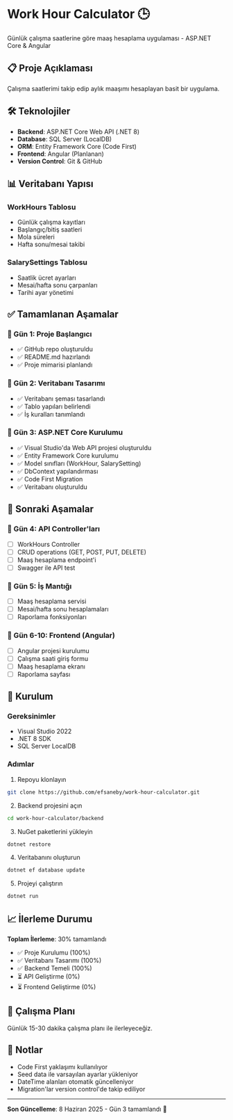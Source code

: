 # Work Hour Calculator 🕒

Günlük çalışma saatlerine göre maaş hesaplama uygulaması - ASP.NET Core & Angular

## 📋 Proje Açıklaması

Çalışma saatlerimi takip edip aylık maaşımı hesaplayan basit bir uygulama.

## 🛠️ Teknolojiler

- **Backend**: ASP.NET Core Web API (.NET 8)
- **Database**: SQL Server (LocalDB)
- **ORM**: Entity Framework Core (Code First)
- **Frontend**: Angular (Planlanan)
- **Version Control**: Git & GitHub

## 📊 Veritabanı Yapısı

### WorkHours Tablosu
- Günlük çalışma kayıtları
- Başlangıç/bitiş saatleri
- Mola süreleri
- Hafta sonu/mesai takibi

### SalarySettings Tablosu
- Saatlik ücret ayarları
- Mesai/hafta sonu çarpanları
- Tarihi ayar yönetimi

## ✅ Tamamlanan Aşamalar

### 🎯 Gün 1: Proje Başlangıcı
- ✅ GitHub repo oluşturuldu
- ✅ README.md hazırlandı
- ✅ Proje mimarisi planlandı

### 🎯 Gün 2: Veritabanı Tasarımı
- ✅ Veritabanı şeması tasarlandı
- ✅ Tablo yapıları belirlendi
- ✅ İş kuralları tanımlandı

### 🎯 Gün 3: ASP.NET Core Kurulumu
- ✅ Visual Studio'da Web API projesi oluşturuldu
- ✅ Entity Framework Core kurulumu
- ✅ Model sınıfları (WorkHour, SalarySetting)
- ✅ DbContext yapılandırması
- ✅ Code First Migration
- ✅ Veritabanı oluşturuldu

## 📝 Sonraki Aşamalar

### 🎯 Gün 4: API Controller'ları
- [ ] WorkHours Controller
- [ ] CRUD operations (GET, POST, PUT, DELETE)
- [ ] Maaş hesaplama endpoint'i
- [ ] Swagger ile API test

### 🎯 Gün 5: İş Mantığı
- [ ] Maaş hesaplama servisi
- [ ] Mesai/hafta sonu hesaplamaları
- [ ] Raporlama fonksiyonları

### 🎯 Gün 6-10: Frontend (Angular)
- [ ] Angular projesi kurulumu
- [ ] Çalışma saati giriş formu
- [ ] Maaş hesaplama ekranı
- [ ] Raporlama sayfası

## 🚀 Kurulum

### Gereksinimler
- Visual Studio 2022
- .NET 8 SDK
- SQL Server LocalDB

### Adımlar
1. Repoyu klonlayın
```bash
git clone https://github.com/efsaneby/work-hour-calculator.git
```

2. Backend projesini açın
```bash
cd work-hour-calculator/backend
```

3. NuGet paketlerini yükleyin
```bash
dotnet restore
```

4. Veritabanını oluşturun
```bash
dotnet ef database update
```

5. Projeyi çalıştırın
```bash
dotnet run
```

## 📈 İlerleme Durumu

**Toplam İlerleme**: 30% tamamlandı

- ✅ Proje Kurulumu (100%)
- ✅ Veritabanı Tasarımı (100%)
- ✅ Backend Temeli (100%)
- ⏳ API Geliştirme (0%)
- ⏳ Frontend Geliştirme (0%)

## 📅 Çalışma Planı

Günlük 15-30 dakika çalışma planı ile ilerleyeceğiz.

## 📝 Notlar

- Code First yaklaşımı kullanılıyor
- Seed data ile varsayılan ayarlar yükleniyor
- DateTime alanları otomatik güncelleniyor
- Migration'lar version control'de takip ediliyor

---

**Son Güncelleme**: 8 Haziran 2025 - Gün 3 tamamlandı 🎉
